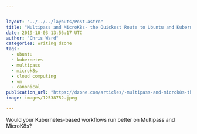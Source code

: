 ```yaml
---


layout: "../../../layouts/Post.astro"
title: "Multipass and MicroK8s- the Quickest Route to Ubuntu and Kubernetes?"
date: 2019-10-03 13:56:17 UTC
author: "Chris Ward"
categories: writing dzone
tags:
  - ubuntu
  - kubernetes
  - multipass
  - microk8s
  - cloud computing
  - vm
  - canonical
publication_url: "https://dzone.com/articles/-multipass-and-microk8s-the-quickest-route-to-ubun"
image: images/12538752.jpeg

---
```


Would your Kubernetes-based workflows run better on Multipass and MicroK8s?
